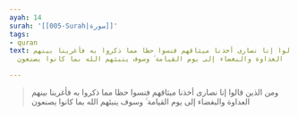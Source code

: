```yaml
---
ayah: 14
surah: '[[005-Surah|سورة]]'
tags:
- quran
text: ومن الذين قالوا إنا نصارى أخذنا ميثاقهم فنسوا حظا مما ذكروا به فأغرينا بينهم
  العداوة والبغضاء إلى يوم القيامة ۚ وسوف ينبئهم الله بما كانوا يصنعون

---
```

> ومن الذين قالوا إنا نصارى أخذنا ميثاقهم فنسوا حظا مما ذكروا به فأغرينا بينهم العداوة والبغضاء إلى يوم القيامة ۚ وسوف ينبئهم الله بما كانوا يصنعون
